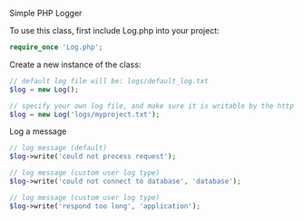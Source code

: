 Simple PHP Logger

To use this class, first include Log.php into your project:
```php
require_once 'Log.php';
```

Create a new instance of the class:
```php
// default log file will be: logs/default_log.txt
$log = new Log();

// specify your own log file, and make sure it is writable by the http server
$log = new Log('logs/myproject.txt');
```
Log a message
```php
// log message (default)
$log->write('could not process request');

// log message (custom user log type)
$log->write('could not connect to database', 'database');

// log message (custom user log type)
$log->write('respond too long', 'application');
```